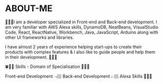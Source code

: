 # ABOUT-ME

👩🏽‍💻I am a developer specialized in Front-end and Back-end development. I am very familiar with AWS Alexa skills, DynamoDB, NeatBeans, VisualStudio Code, React, ReactNative, Workbench, Java, JavaScript, Arduino along with other UI frameworks and libraries.

I have almost 2 years of experience helping start-ups to create their products with complex features & I also like to guide people and help them in their development. 👩🏽‍💼


🍀💪🏽 Skills - Domain of Specialisation 💪🏽🍀 

Front-end Development 👈🏽
Back-end Development 👉🏽
Alexa Skills 👩🏽‍💻
